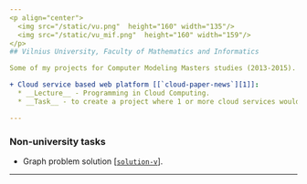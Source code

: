 ```yaml
---
<p align="center">
  <img src="/static/vu.png"  height="160" width="135"/>
  <img src="/static/vu_mif.png"  height="160" width="159"/>
</p>
## Vilnius University, Faculty of Mathematics and Informatics

Some of my projects for Computer Modeling Masters studies (2013-2015).

+ Cloud service based web platform [[`cloud-paper-news`][1]]:
  * __Lecture__ - Programming in Cloud Computing.
  * __Task__ - to create a project where 1 or more cloud services would be used togerther.

---
```

### Non-university tasks

+ Graph problem solution [[`solution-v`][2]].


---

[1]: /cloud-paper-news
[2]: /solution-v

